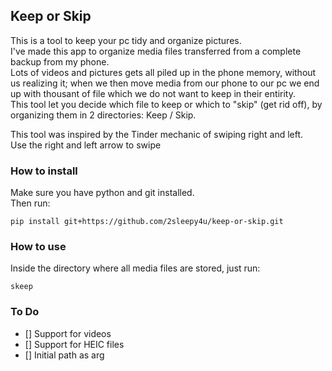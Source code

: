 ## Keep or Skip

This is a tool to keep your pc tidy and organize pictures.  
I've made this app to organize media files transferred from a complete backup from my phone.  
Lots of videos and pictures gets all piled up in the phone memory, without us realizing it; when we then move media
from our phone to our pc we end up with thousant of file which we do not want to keep in their entirity.  
This tool let you decide which file to keep or which to "skip" (get rid off), by organizing them in 2 directories: Keep / Skip.  

This tool was inspired by the Tinder mechanic of swiping right and left.  
Use the right and left arrow to swipe

### How to install 

Make sure you have python and git installed.  
Then run:

    pip install git+https://github.com/2sleepy4u/keep-or-skip.git

### How to use

Inside the directory where all media files are stored, just run: 

    skeep


### To Do

- [] Support for videos
- [] Support for HEIC files
- [] Initial path as arg

